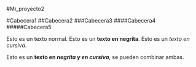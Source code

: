 #Mi_proyecto2

#Cabecera1
##Cabecera2
###Cabecera3
####Cabecera4
#####Cabecera5

Esto es un texto normal. Esto es un **texto en negrita**. Esto es un *texto en cursiva*.

Esto es un **texto en *negrita y en cursiva***, se pueden combinar ambas.

